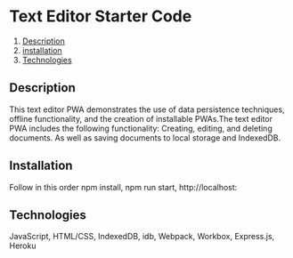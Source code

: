 # Text Editor Starter Code

1. [Description](#description)
2. [installation](#installation)
3. [Technologies](#technologies)


<a name = "description"></a>
## Description
This text editor PWA demonstrates the use of data persistence techniques, offline functionality, and the creation of installable PWAs.The text editor PWA includes the following functionality: Creating, editing, and deleting documents. As well as
saving documents to local storage and IndexedDB.

<a name = "installation"></a>
## Installation
Follow in this order npm install,
npm run start,
http://localhost:

<a name = "technologies"></a>
## Technologies
JavaScript,
HTML/CSS,
IndexedDB,
idb,
Webpack,
Workbox,
Express.js,
Heroku

